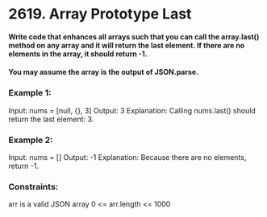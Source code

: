 # 2619. Array Prototype Last

#### Write code that enhances all arrays such that you can call the array.last() method on any array and it will return the last element. If there are no elements in the array, it should return -1.

#### You may assume the array is the output of JSON.parse.

 

### Example 1:

Input: nums = [null, {}, 3]
Output: 3
Explanation: Calling nums.last() should return the last element: 3.


### Example 2:

Input: nums = []
Output: -1
Explanation: Because there are no elements, return -1.
 

### Constraints:

arr is a valid JSON array
0 <= arr.length <= 1000
